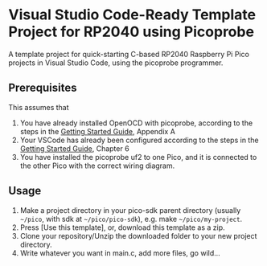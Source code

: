 # Visual Studio Code-Ready Template Project for RP2040 using Picoprobe

A template project for quick-starting C-based RP2040 Raspberry Pi Pico projects in Visual Studio Code, using the picoprobe programmer.

## Prerequisites

This assumes that 
1. You have already installed OpenOCD with picoprobe, according to the steps in the [Getting Started Guide](https://datasheets.raspberrypi.org/pico/getting-started-with-pico.pdf), Appendix A
2. Your VSCode has already been configured according to the steps in the [Getting Started Guide](https://datasheets.raspberrypi.org/pico/getting-started-with-pico.pdf), Chapter 6
3. You have installed the picoprobe uf2 to one Pico, and it is connected to the other Pico with the correct wiring diagram.

## Usage

1. Make a project directory in your pico-sdk parent directory (usually `~/pico`, with sdk at `~/pico/pico-sdk`), e.g. make `~/pico/my-project`.
2. Press [Use this template], or, download this template as a zip.
3. Clone your repository/Unzip the downloaded folder to your new project directory.
4. Write whatever you want in main.c, add more files, go wild...



